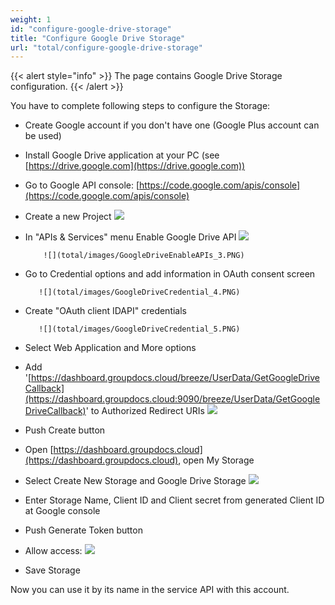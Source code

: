 ```yaml
---
weight: 1
id: "configure-google-drive-storage"
title: "Configure Google Drive Storage"
url: "total/configure-google-drive-storage"
---
```


{{< alert style="info" >}}
The page contains Google Drive Storage configuration.
{{< /alert >}}

You have to complete following steps to configure the Storage:

* Create Google account if you don't have one (Google Plus account can be used)
* Install Google Drive application at your PC (see [https://drive.google.com](https://drive.google.com))
* Go to Google API console: [https://code.google.com/apis/console](https://code.google.com/apis/console)
* Create a new Project
![](total/images/GoogleDriveCreateProject_1.PNG)
* In "APIs & Services" menu Enable Google Drive API
![](total/images/GoogleDriveEnableAPIs_2.PNG)

          ![](total/images/GoogleDriveEnableAPIs_3.PNG)

* Go to Credential options and add information in OAuth consent screen

         ![](total/images/GoogleDriveCredential_4.PNG)

* Create "OAuth client IDAPI" credentials

         ![](total/images/GoogleDriveCredential_5.PNG)

* Select Web Application and More options
* Add '[https://dashboard.groupdocs.cloud/breeze/UserData/GetGoogleDriveCallback](https://dashboard.groupdocs.cloud:9090/breeze/UserData/GetGoogleDriveCallback)' to Authorized Redirect URIs
![](total/images/GoogleDriveCredential_6.PNG)
* Push Create button
* Open [https://dashboard.groupdocs.cloud](https://dashboard.groupdocs.cloud), open My Storage
* Select Create New Storage and Google Drive Storage
![](total/images/StorageList.PNG)
* Enter Storage Name, Client ID and Client secret from generated Client ID at Google console
* Push Generate Token button
* Allow access:
![](total/images/GoogleDriveAccess_7.PNG)
* Save Storage

Now you can use it by its name in the service API with this account.